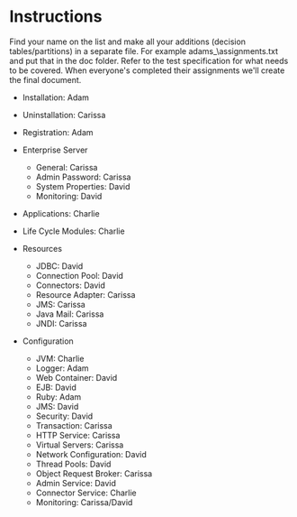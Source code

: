 # Instructions

Find your name on the list and make all your additions (decision tables/partitions) in a separate file. For example adams_\assignments.txt and put that in the doc folder. Refer to the test specification for what needs to be covered. When everyone's completed their assignments we'll create the final document.

* Installation: Adam
* Uninstallation: Carissa

* Registration: Adam
* Enterprise Server
  * General: Carissa
  * Admin Password: Carissa
  * System Properties: David
  * Monitoring: David
* Applications: Charlie
* Life Cycle Modules: Charlie
* Resources 
  * JDBC: David
  * Connection Pool: David
  * Connectors: David
  * Resource Adapter: Carissa
  * JMS: Carissa
  * Java Mail: Carissa
  * JNDI: Carissa
* Configuration 
  * JVM: Charlie
  * Logger: Adam
  * Web Container: David
  * EJB: David
  * Ruby: Adam
  * JMS: David
  * Security: David
  * Transaction: Carissa
  * HTTP Service: Carissa
  * Virtual Servers: Carissa
  * Network Configuration: David
  * Thread Pools: David
  * Object Request Broker: Carissa
  * Admin Service: David
  * Connector Service: Charlie
  * Monitoring: Carissa/David